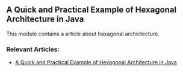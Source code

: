 ## A Quick and Practical Example of Hexagonal Architecture in Java

This module contains a article about haxagonal archictecture.

### Relevant Articles: 
- [A Quick and Practical Example of Hexagonal Architecture in Java](http://inprogress.baeldung.com/wp-admin/post.php?post=176157&action=edit&classic-editor)